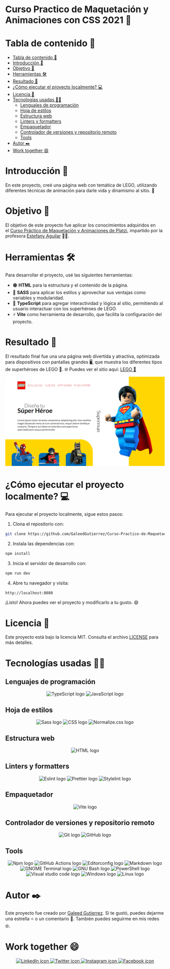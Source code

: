 <h1>Curso Practico de Maquetación y Animaciones con CSS 2021 🧩</h1>

# Tabla de contenido 📖

- [Tabla de contenido 📖](#tabla-de-contenido-)
- [Introducción 📝](#introducción-)
- [Objetivo 🎯](#objetivo-)
- [Herramientas 🛠️](#herramientas-️)
- [Resultado 🚀](#resultado-)
- [¿Cómo ejecutar el proyecto localmente? 💻](#cómo-ejecutar-el-proyecto-localmente-)
- [Licencia 📄](#licencia-)
- [Tecnologías usadas 🧑‍💻](#tecnologías-usadas-)
  - [Lenguajes de programación](#lenguajes-de-programación)
  - [Hoja de estilos](#hoja-de-estilos)
  - [Estructura web](#estructura-web)
  - [Linters y formatters](#linters-y-formatters)
  - [Empaquetador](#empaquetador)
  - [Controlador de versiones y repositorio remoto](#controlador-de-versiones-y-repositorio-remoto)
  - [Tools](#tools)
- [Autor ✒️](#autor-️)
- [Work together 😄](#work-together-)

# Introducción 📝

En este proyecto, creé una página web con temática de LEGO, utilizando diferentes técnicas de animación para darle vida y dinamismo al sitio. 🎨

# Objetivo 🎯

El objetivo de este proyecto fue aplicar los conocimientos adquiridos en el [Curso Práctico de Maquetación y Animaciones de Platzi](https://platzi.com/cursos/animaciones-css-practico/), impartido por la profesora [Estefany Aguilar](https://twitter.com/teffcode) 👩‍🏫.

# Herramientas 🛠️

Para desarrollar el proyecto, usé las siguientes herramientas:

- 🟠 **HTML** para la estructura y el contenido de la página.
- 🌸 **SASS** para aplicar los estilos y aprovechar sus ventajas como variables y modularidad.
- 🔵 **TypeScript** para agregar interactividad y lógica al sitio, permitiendo al usuario interactuar con los superhéroes de LEGO.
- ⚡ **Vite** como herramienta de desarrollo, que facilita la configuración del proyecto.

# Resultado 🚀

El resultado final fue una una página web divertida y atractiva, optimizada para dispositivos con pantallas grandes 🖥️, que muestra los diferentes tipos de superhéroes de LEGO 🧩.
🌐 Puedes ver el sitio aquí: [LEGO 🧩](https://galeedgutierrez.com/Curso-Practico-de-Maquetacion-y-Animaciones-con-CSS-2021/dist/)

![Captura de pantalla del proyecto](./assets/readme/screenshot.webp "Captura de pantalla del proyecto")

# ¿Cómo ejecutar el proyecto localmente? 💻

Para ejecutar el proyecto localmente, sigue estos pasos:

1. Clona el repositorio con:

```bash
git clone https://github.com/GaleedGutierrez/Curso-Practico-de-Maquetacion-y-Animaciones-con-CSS-2021.git
```

2. Instala las dependencias con:

```bash
npm install
```

3. Inicia el servidor de desarrollo con:

```bash
npm run dev
```

4. Abre tu navegador y visita:

```bash
http://localhost:8080
```

¡Listo! Ahora puedes ver el proyecto y modificarlo a tu gusto. 😄

# Licencia 📄

Este proyecto está bajo la licencia MIT. Consulta el archivo [LICENSE](https://github.com/GaleedGutierrez/Curso-Practico-de-Maquetacion-y-Animaciones-con-CSS-2021/blob/main/LICENSE) para más detalles.

# Tecnologías usadas 🧑‍💻

## Lenguajes de programación

<div align="center">
 <img src="https://img.shields.io/badge/typescript-%23007ACC.svg?style=for-the-badge&logo=typescript&logoColor=white" alt="TypeScript logo">
 <img src="https://img.shields.io/static/v1?style=for-the-badge&message=JavaScript&color=F7DF1E&logo=JavaScript&logoColor=000&label=" alt="JavaScript logo">
</div>

## Hoja de estilos

<div align="center">
 <img src="https://img.shields.io/badge/SASS-hotpink.svg?style=for-the-badge&logo=SASS&logoColor=white" alt="Sass logo">
 <img src="https://img.shields.io/static/v1?style=for-the-badge&message=CSS3&color=1572B6&logo=CSS3&logoColor=FFFFFF&label=" alt="CSS logo">
 <img src="https://img.shields.io/static/v1?style=for-the-badge&message=Normalize.css&color=E3695F&logo=Normalize.css&logoColor=FFFFFF&label=" alt="Normalize.css logo">
</div>

## Estructura web

<div align="center">
 <img src="https://img.shields.io/badge/html5-%23E34F26.svg?style=for-the-badge&logo=html5&logoColor=white" alt="HTML logo">
</div>

## Linters y formatters

<div align="center">
 <img src="https://img.shields.io/badge/ESLint-4B3263?style=for-the-badge&logo=eslint&logoColor=white" alt="Eslint logo">
 <img src="https://img.shields.io/static/v1?style=for-the-badge&message=Prettier&color=1a2b34&logo=Prettier&logoColor=F7B93E&label=" alt="Prettier logo">
 <img src="https://img.shields.io/static/v1?style=for-the-badge&message=stylelint&color=263238&logo=stylelint&logoColor=FFFFFF&label=" alt="Stylelint logo">
</div>

## Empaquetador

<div align="center">
 <img src="https://img.shields.io/badge/vite-%23646CFF.svg?style=for-the-badge&logo=vite&logoColor=white" alt="Vite logo">
</div>

## Controlador de versiones y repositorio remoto

<div align="center">
 <img src="https://img.shields.io/badge/git-%23F05033.svg?style=for-the-badge&logo=git&logoColor=white" alt="Git logo">
 <img src="https://img.shields.io/badge/github-%23121011.svg?style=for-the-badge&logo=github&logoColor=white" alt="GitHub logo">
</div>

## Tools

<div align="center">
 <img src="https://img.shields.io/badge/NPM-%23CB3837.svg?style=for-the-badge&logo=npm&logoColor=white" alt="Npm logo">
 <img src="https://img.shields.io/static/v1?style=for-the-badge&message=GitHub+Actions&color=2088FF&logo=GitHub+Actions&logoColor=FFFFFF&label=" alt="GitHub Actions logo">
 <img src="https://img.shields.io/static/v1?style=for-the-badge&message=EditorConfig&color=e0efef&logo=EditorConfig&logoColor=000&label=" alt="Editorconfig logo">
 <img src="https://img.shields.io/static/v1?style=for-the-badge&message=Markdown&color=000000&logo=Markdown&logoColor=FFFFFF&label=" alt="Markdown logo">
 <img src="https://img.shields.io/static/v1?style=for-the-badge&message=GNOME+Terminal&color=241F31&logo=GNOME+Terminal&logoColor=FFFFFF&label=" alt="GNOME Terminal logo">
 <img src="https://img.shields.io/static/v1?style=for-the-badge&message=GNU+Bash&color=4EAA25&logo=GNU+Bash&logoColor=FFFFFF&label=" alt="GNU Bash logo">
 <img src="https://img.shields.io/static/v1?style=for-the-badge&message=PowerShell&color=5391FE&logo=PowerShell&logoColor=FFFFFF&label=" alt="PowerShell logo">
 <img src="https://img.shields.io/badge/Visual%20Studio%20Code-0078d7.svg?style=for-the-badge&logo=visual-studio-code&logoColor=white" alt="Visual studio code logo">
 <img src="https://img.shields.io/static/v1?style=for-the-badge&message=Windows&color=0078D6&logo=Windows&logoColor=FFFFFF&label=" alt="Windows logo">
 <img src="https://img.shields.io/static/v1?style=for-the-badge&message=Linux&color=f9e46e&logo=Linux&logoColor=000&label=" alt="Linux logo">
</div>

# Autor ✒️

Este proyecto fue creado por [Galeed Gutierrez](https://galeedgutierrez.com/). Si te gustó, puedes dejarme una estrella ⭐ o un comentario 💬. También puedes seguirme en mis redes 🌐.

# Work together 😄

<div align="center">
    <a href="https://www.linkedin.com/in/galeedgutierrez/">
        <img src="https://img.shields.io/badge/LinkedIn-0077B5?style=for-the-badge&logo=linkedin&logoColor=white" alt="LinkedIn icon">
    </a>
    <a href="https://twitter.com/GutierrezGaleed">
        <img src="https://img.shields.io/badge/Twitter-1DA1F2?style=for-the-badge&logo=twitter&logoColor=white" alt="Twitter icon">
    </a>
    <a href="https://www.instagram.com/galeedgutierrez/">
        <img src="https://img.shields.io/badge/Instagram-E4405F?style=for-the-badge&logo=instagram&logoColor=white" alt="Instagram icon">
    </a>
    <a href="https://www.facebook.com/GaleedGutierrez">
        <img src="https://img.shields.io/badge/Facebook-1877F2?style=for-the-badge&logo=facebook&logoColor=white" alt="Facebook icon">
    </a>
</div>
